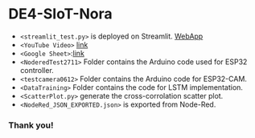 # DE4-SIoT-Nora
- `<streamlit_test.py>` is deployed on Streamlit. [WebApp](https://siot-nora.streamlit.app/)
- `<YouTube Video>` [link](https://www.youtube.com/watch?v=l6LNN861rtM)
- `<Google Sheet>`:[link](https://docs.google.com/spreadsheets/d/1s9I0AZ0RR7k3tXP8CuUS9dslCHy_aAWoV1l1CUHk8CE/edit?usp=sharing)
- `<NoderedTest2711>` Folder contains the Arduino code used for ESP32 controller.
- `<testcamera0612>` Folder contains the Arduino code for ESP32-CAM.
- `<DataTraining>` Folder contains the code for LSTM implementation.
- `<ScatterPlot.py>` generate the cross-corrolation scatter plot.
- `<NodeRed_JSON_EXPORTED.json>` is exported from Node-Red.

### Thank you!
